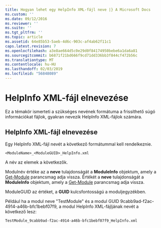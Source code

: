 ```yaml
---
title: Hogyan lehet egy HelpInfo XML-fájl neve |} A Microsoft Docs
ms.custom: ''
ms.date: 09/12/2016
ms.reviewer: ''
ms.suite: ''
ms.tgt_pltfrm: ''
ms.topic: article
ms.assetid: 64e85b53-5aeb-4d6c-903c-af4ab62f11c1
caps.latest.revision: 7
ms.openlocfilehash: a3e8ae664d5c0e29d0f84174950bebe6a1da6a81
ms.sourcegitcommit: b6871f21bd666f9cd71dd336bb3f844cf472b56c
ms.translationtype: MT
ms.contentlocale: hu-HU
ms.lasthandoff: 02/03/2019
ms.locfileid: "56848089"
---
```

# <a name="how-to-name-a-helpinfo-xml-file"></a>HelpInfo XML-fájl elnevezése

Ez a témakör ismerteti a szükséges nevének formátuma a frissíthető súgó információkat fájlok, gyakran nevezik HelpInfo XML-fájlok számára.

## <a name="how-to-name-a-helpinfo-xml-file"></a>HelpInfo XML-fájl elnevezése

Egy HelpInfo XML-fájl nevét a következő formátummal kell rendelkeznie.

`<ModuleName>_<ModuleGUID>_HelpInfo.xml`

A név az elemek a következők.

Modulnév értéke az a **neve** tulajdonságát a **ModuleInfo** objektum, amely a [Get-Module](/powershell/module/Microsoft.PowerShell.Core/Get-Module) parancsmag adja vissza.
Értékét a **neve** tulajdonságát a **ModuleInfo** objektum, amely a [Get-Module](/powershell/module/Microsoft.PowerShell.Core/Get-Module) parancsmag adja vissza.

ModuleGUID az értéket, a **GUID** kulcsfontosságú a moduljegyzékben.

Például ha a modul neve "TestModule" és a modul GUID 9cabb9ad-f2ac-4914-a46b-bfc1bebf07f9, a modul HelpInfo XML-fájljának nevét a következő lesz:

`TestModule_9cabb9ad-f2ac-4914-a46b-bfc1bebf07f9_HelpInfo.xml`